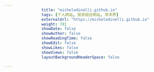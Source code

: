 ---
                title: "micheledinelli.github.io"
                tags: [个人网站, 投资组合网站, 学术界]
                externalUrl: "https://micheledinelli.github.io"
                weight: 781
                showDate: false
                showAuthor: false
                showReadingTime: false
                showEdit: false
                showLikes: false
                showViews: false
                layoutBackgroundHeaderSpace: false
                ---

